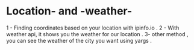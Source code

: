 # Location- and -weather-
1 - Finding coordinates based on your location with ipinfo.io .
2 - With weather api, it shows you the weather for our location .
3- other method , you can see the weather of the city you want using yargs . 

